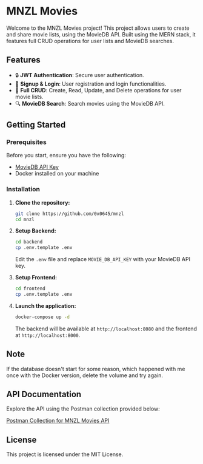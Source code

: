 # MNZL Movies

Welcome to the MNZL Movies project! This project allows users to create and share movie lists, using the MovieDB API. Built using the MERN stack, it features full CRUD operations for user lists and MovieDB searches.

## Features

- 🔒 **JWT Authentication**: Secure user authentication.
- 📝 **Signup & Login**: User registration and login functionalities.
- 📃 **Full CRUD**: Create, Read, Update, and Delete operations for user movie lists.
- 🔍 **MovieDB Search**: Search movies using the MovieDB API.

## Getting Started

### Prerequisites

Before you start, ensure you have the following:

- [MovieDB API Key](https://developer.themoviedb.org/docs/getting-started)
- Docker installed on your machine

### Installation

1. **Clone the repository:**

    ```bash
    git clone https://github.com/0x0645/mnzl
    cd mnzl
    ```

2. **Setup Backend:**

    ```bash
    cd backend
    cp .env.template .env
    ```

    Edit the `.env` file and replace `MOVIE_DB_API_KEY` with your MovieDB API key.

3. **Setup Frontend:**

    ```bash
    cd frontend
    cp .env.template .env
    ```

4. **Launch the application:**

    ```bash
    docker-compose up -d
    ```

    The backend will be available at `http://localhost:8080` and the frontend at `http://localhost:8000`.

## Note

If the database doesn't start for some reason, which happened with me once with the Docker version, delete the volume and try again.

## API Documentation

Explore the API using the Postman collection provided below:

[Postman Collection for MNZL Movies API](https://www.postman.com/red-shuttle-467151/workspace/mnzl-movies/collection/23296523-2c8f9d7d-1266-4bce-a654-f521d4ce2e85?action=share&creator=23296523)


## License

This project is licensed under the MIT License.

